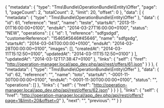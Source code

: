 {
    "metadata": {
        "type": "Tms\\Bundle\\OperationBundle\\Entity\\Offer",
        "page": 1,
        "pageCount": 2,
        "totalCount": 2,
        "limit": 20,
        "offset": 0
    },
    "data": [
        {
            "metadata": {
                "type": "Tms\\Bundle\\OperationBundle\\Entity\\Offer"
            },
            "data": {
                "id": 61,
                "reference": "test",
                "name": "teste",
                "startsAt": "2013-11-01T16:00:00+0100",
                "endsAt": "2014-03-27T16:00:00+0100",
                "status": "NEW",
                "operations": [
                    {
                        "id": 1,
                        "reference": "sdfgsdgd",
                        "customerReference": "15465#5646#45646",
                        "name": "sdfgsdg",
                        "startsAt": "2014-03-04T00:00:00+0100",
                        "endsAt": "2014-03-28T00:00:00+0100",
                        "images": [],
                        "createdAt": "2014-03-11T15:12:50+0100",
                        "updatedAt": "2014-03-11T15:12:50+0100"
                    }
                ],
                "updatedAt": "2014-03-12T17:38:47+0100"
            },
            "links": {
                "self": {
                    "href": "http://operation-manager.local/app_dev.php/api/rest/offers/61.json"
                }
            }
        },
        {
            "metadata": {
                "type": "Tms\\Bundle\\OperationBundle\\Entity\\Offer"
            },
            "data": {
                "id": 62,
                "reference": "",
                "name": "toto",
                "startsAt": "-0001-11-30T00:00:00+0100",
                "endsAt": "-0001-11-30T00:00:00+0100",
                "status": "",
                "operations": []
            },
            "links": {
                "self": {
                    "href": "http://operation-manager.local/app_dev.php/api/rest/offers/62.json"
                }
            }
        }
    ],
    "links": {
        "self": {
            "href": "http://operation-manager.local/app_dev.php/api/rest/offers?page=1&limit=20&offset=0"
        },
        "next": "",
        "previous": ""
    }
}
